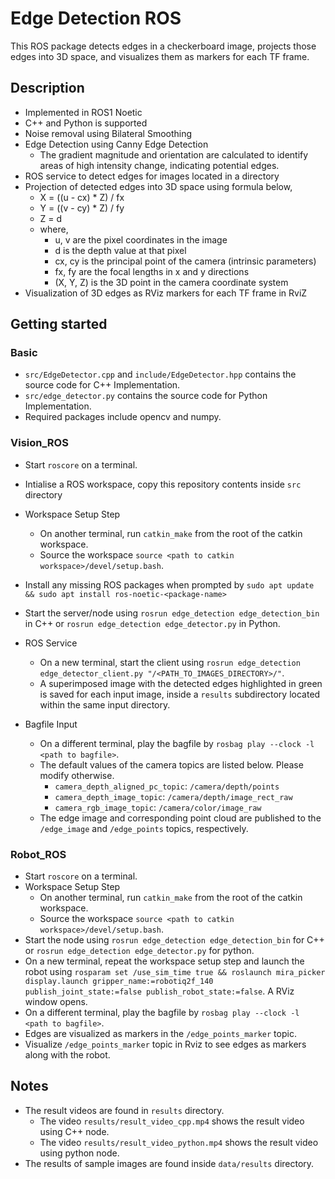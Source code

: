 # Edge Detection ROS
This ROS package detects edges in a checkerboard image, projects those edges into 3D space, and visualizes them as markers for each TF frame. 

## Description
- Implemented in ROS1 Noetic
- C++ and Python is supported
- Noise removal using Bilateral Smoothing
- Edge Detection using Canny Edge Detection
    - The gradient magnitude and orientation are calculated to identify areas of high intensity change, indicating potential edges.
- ROS service to detect edges for images located in a directory
- Projection of detected edges into 3D space using formula below,
    - X = ((u - cx) * Z) / fx
    - Y = ((v - cy) * Z) / fy
    - Z = d
    - where,
        - u, v are the pixel coordinates in the image
        - d is the depth value at that pixel
        - cx, cy is the principal point of the camera (intrinsic parameters)
        - fx, fy are the focal lengths in x and y directions
        - (X, Y, Z) is the 3D point in the camera coordinate system
- Visualization of 3D edges as RViz markers for each TF frame in RviZ

## Getting started

### Basic
- `src/EdgeDetector.cpp` and `include/EdgeDetector.hpp` contains the source code for C++ Implementation.
- `src/edge_detector.py` contains the source code for Python Implementation.
- Required packages include opencv and numpy.

### Vision_ROS
- Start `roscore` on a terminal.
- Intialise a ROS workspace, copy this repository contents inside `src` directory
- Workspace Setup Step
    - On another terminal, run `catkin_make` from the root of the catkin workspace.
    - Source the workspace `source <path to catkin workspace>/devel/setup.bash`.
- Install any missing ROS packages when prompted by `sudo apt update && sudo apt install ros-noetic-<package-name>`
- Start the server/node using `rosrun edge_detection edge_detection_bin` in C++ or `rosrun edge_detection edge_detector.py` in Python.

- ROS Service
    - On a new terminal, start the client using `rosrun edge_detection edge_detector_client.py "/<PATH_TO_IMAGES_DIRECTORY>/"`.
    - A superimposed image with the detected edges highlighted in green is saved for each input image, inside a `results` subdirectory located within the same input directory.

- Bagfile Input
    - On a different terminal, play the bagfile by `rosbag play --clock -l <path to bagfile>`.
    - The default values of the camera topics are listed below. Please modify otherwise.
        - `camera_depth_aligned_pc_topic`: `/camera/depth/points`
        - `camera_depth_image_topic`: `/camera/depth/image_rect_raw`
        - `camera_rgb_image_topic`: `/camera/color/image_raw`
    - The edge image and corresponding point cloud are published to the `/edge_image` and `/edge_points` topics, respectively.

### Robot_ROS
- Start `roscore` on a terminal.
- Workspace Setup Step
    - On another terminal, run `catkin_make` from the root of the catkin workspace.
    - Source the workspace `source <path to catkin workspace>/devel/setup.bash`.
- Start the node using `rosrun edge_detection edge_detection_bin` for C++ or `rosrun edge_detection edge_detector.py` for python.
- On a new terminal, repeat the workspace setup step and launch the robot using `rosparam set /use_sim_time true && roslaunch mira_picker display.launch gripper_name:=robotiq2f_140 publish_joint_state:=false publish_robot_state:=false`. A RViz window opens.
- On a different terminal, play the bagfile by `rosbag play --clock -l <path to bagfile>`.
- Edges are visualized as markers in the `/edge_points_marker` topic. 
- Visualize `/edge_points_marker` topic in Rviz to see edges as markers along with the robot.

## Notes
- The result videos are found in `results` directory.
    - The video `results/result_video_cpp.mp4` shows the result video using C++ node. 
    - The video `results/result_video_python.mp4` shows the result video using python node. 
- The results of sample images are found inside `data/results` directory.
